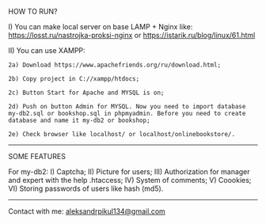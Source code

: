 HOW TO RUN?

I) You can make local server on base LAMP + Nginx like:
    https://losst.ru/nastrojka-proksi-nginx or https://istarik.ru/blog/linux/61.html

II) You can use XAMPP:

    2a) Download https://www.apachefriends.org/ru/download.html;
    
    2b) Copy project in C://xampp/htdocs;
    
    2c) Button Start for Apache and MYSQL is on;
    
    2d) Push on button Admin for MYSQL. Now you need to import database my-db2.sql or bookshop.sql in phpmyadmin. Before you need to create database and name it my-db2 or bookshop;
    
    2e) Check browser like localhost/ or localhost/onlinebookstore/.
   
____________________________________________________________________________________________________________________________________________________________________ 
SOME FEATURES

For my-db2:
I)   Captcha;
II)  Picture for users;
III) Authorization for manager and expert with the help .htaccess;
IV)  System of comments;
V)   Coookies;
VI)  Storing passwords of users like hash (md5).

____________________________________________________________________________________________________________________________________________________________________ 
Contact with me: aleksandrpikul134@gmail.com
